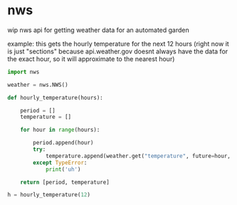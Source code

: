# nws
wip nws api for getting weather data for an automated garden

example: this gets the hourly temperature for the next 12 hours (right now it is just "sections" because api.weather.gov doesnt always have the data for the exact hour, so it will approximate to the nearest hour)

```python
import nws

weather = nws.NWS()

def hourly_temperature(hours):

    period = []
    temperature = []

    for hour in range(hours):

        period.append(hour)
        try:
            temperature.append(weather.get("temperature", future=hour, include_future=True))
        except TypeError:
            print('uh')

    return [period, temperature]

h = hourly_temperature(12)
```
